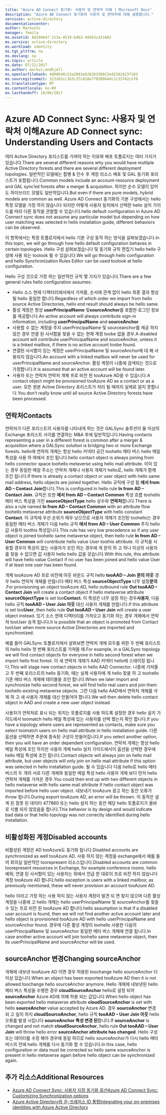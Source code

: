 ```yaml
---
title: "Azure AD Connect 동기화: 사용자 및 연락처 이해 | Microsoft Docs"
description: "Azure AD Connect 동기화의 사용자 및 연락처에 대해 설명합니다."
services: active-directory
documentationcenter: 
author: MarkusVi
manager: femila
ms.assetid: 8d204647-213a-4519-bd62-49563c421602
ms.service: active-directory
ms.workload: identity
ms.tgt_pltfrm: na
ms.devlang: na
ms.topic: article
ms.date: 07/12/2017
ms.author: markvi;andkjell
ms.openlocfilehash: 4d80648c53a2981eb2626338913ed2282423f183
ms.sourcegitcommit: 523283cc1b3c37c428e77850964dc1c33742c5f0
ms.translationtype: MT
ms.contentlocale: ko-KR
ms.lasthandoff: 10/06/2017
---
```

# <a name="azure-ad-connect-sync-understanding-users-and-contacts"></a><span data-ttu-id="9b8db-103">Azure AD Connect Sync: 사용자 및 연락처 이해</span><span class="sxs-lookup"><span data-stu-id="9b8db-103">Azure AD Connect sync: Understanding Users and Contacts</span></span>
<span data-ttu-id="9b8db-104">여러 Active Directory 포리스트를 가져야 하는 이유와 배포 토폴로지는 여러 가지가 있습니다.</span><span class="sxs-lookup"><span data-stu-id="9b8db-104">There are several different reasons why you would have multiple Active Directory forests and there are several different deployment topologies.</span></span> <span data-ttu-id="9b8db-105">일반적인 모델에는 합병 & 인수 후 계정 리소스 배포 및 GAL 동기화 포리스트가 포함됩니다.</span><span class="sxs-lookup"><span data-stu-id="9b8db-105">Common models include an account-resource deployment and GAL sync’ed forests after a merger & acquisition.</span></span> <span data-ttu-id="9b8db-106">하지만 순수 모델이 있어도 하이브리드 모델도 일반적입니다.</span><span class="sxs-lookup"><span data-stu-id="9b8db-106">But even if there are pure models, hybrid models are common as well.</span></span> <span data-ttu-id="9b8db-107">Azure AD Connect 동기화의 기본 구성에서는 hello 특정 모델을 가정 하지 않습니다 되지만 어떻게 사용자 일치에서 선택한 hello 설치 가이드를 따라 다른 동작을 관찰할 수 있습니다.</span><span class="sxs-lookup"><span data-stu-id="9b8db-107">hello default configuration in Azure AD Connect sync does not assume any particular model but depending on how user matching was selected in hello installation guide, different behaviors can be observed.</span></span>

<span data-ttu-id="9b8db-108">이 항목에서는 특정 토폴로지에서 hello 기본 구성 동작 하는 방식을 살펴보겠습니다.</span><span class="sxs-lookup"><span data-stu-id="9b8db-108">In this topic, we will go through how hello default configuration behaves in certain topologies.</span></span> <span data-ttu-id="9b8db-109">Hello 구성 살펴보겠습니다 및 동기화 규칙 편집기 hello hello 구성에 사용 되는 toolook 될 수 있습니다.</span><span class="sxs-lookup"><span data-stu-id="9b8db-109">We will go through hello configuration and hello Synchronization Rules Editor can be used toolook at hello configuration.</span></span>

<span data-ttu-id="9b8db-110">Hello 구성 것으로 가정 하는 일반적인 규칙 몇 가지가 있습니다.</span><span class="sxs-lookup"><span data-stu-id="9b8db-110">There are a few general rules hello configuration assumes:</span></span>

* <span data-ttu-id="9b8db-111">Hello 소스 현재 디렉터리에서에서 가져올, 순서에 관계 없이 hello 최종 결과 항상 될 hello 동일한 합니다.</span><span class="sxs-lookup"><span data-stu-id="9b8db-111">Regardless of which order we import from hello source Active Directories, hello end result should always be hello same.</span></span>
* <span data-ttu-id="9b8db-112">활성 계정은 항상 **userPrincipalName** 및**sourceAnchor**를 포함한 로그인 정보를 제공합니다.</span><span class="sxs-lookup"><span data-stu-id="9b8db-112">An active account will always contribute sign-in information, including **userPrincipalName** and **sourceAnchor**.</span></span>
* <span data-ttu-id="9b8db-113">사용할 수 없는 계정을 주지 userPrincipalName 및 sourceanchor를 제공 하지 않은 경우 연결 된 사서함을 찾을 수 없는 현재 계정 toobe 없을 경우.</span><span class="sxs-lookup"><span data-stu-id="9b8db-113">A disabled account will contribute userPrincipalName and sourceAnchor, unless it is a linked mailbox, if there is no active account toobe found.</span></span>
* <span data-ttu-id="9b8db-114">연결된 사서함이 있는 계정은 userPrincipalName 및 sourceAnchor에 대 해 사용되지 않습니다.</span><span class="sxs-lookup"><span data-stu-id="9b8db-114">An account with a linked mailbox will never be used for userPrincipalName and sourceAnchor.</span></span> <span data-ttu-id="9b8db-115">활성 계정이 나중에 검색되는 것으로 가정합니다.</span><span class="sxs-lookup"><span data-stu-id="9b8db-115">It is assumed that an active account will be found later.</span></span>
* <span data-ttu-id="9b8db-116">사용자 또는 연락처 연락처 개체 프로 비전 된 tooAzure AD을 수 있습니다.</span><span class="sxs-lookup"><span data-stu-id="9b8db-116">A contact object might be provisioned tooAzure AD as a contact or as a user.</span></span> <span data-ttu-id="9b8db-117">모든 원본 Active Directory 포리스트가 처리 될 때까지 실제로 알지 못합니다.</span><span class="sxs-lookup"><span data-stu-id="9b8db-117">You don’t really know until all source Active Directory forests have been processed.</span></span>

## <a name="contacts"></a><span data-ttu-id="9b8db-118">연락처</span><span class="sxs-lookup"><span data-stu-id="9b8db-118">Contacts</span></span>
<span data-ttu-id="9b8db-119">연락처가 다른 포리스트의 사용자를 나타내게 하는 것은 GALSync 솔루션이 둘 이상의 Exchange 포리스트 사이를 연결하는 M&A 후에 일반적입니다.</span><span class="sxs-lookup"><span data-stu-id="9b8db-119">Having contacts representing a user in a different forest is common after a merger & acquisition where a GALSync solution is bridging two or more Exchange forests.</span></span> <span data-ttu-id="9b8db-120">hello에 연락처 개체는 항상 hello 커넥터 공간 toohello 메타 버스 hello 메일 특성을 사용 하 여에서 조인 됩니다.</span><span class="sxs-lookup"><span data-stu-id="9b8db-120">hello contact object is always joining from hello connector space toohello metaverse using hello mail attribute.</span></span> <span data-ttu-id="9b8db-121">이미 있는 경우 동일한 메일 주소는 연락처 개체나 사용자 개체가 hello로, hello 개체가 함께 조인 됩니다.</span><span class="sxs-lookup"><span data-stu-id="9b8db-121">If there is already a contact object or user object with hello same mail address, hello objects are joined together.</span></span> <span data-ttu-id="9b8db-122">Hello 규칙에 구성 됨 **에서 from AD – Contact Join**합니다.</span><span class="sxs-lookup"><span data-stu-id="9b8db-122">This is configured in hello rule **In from AD – Contact Join**.</span></span> <span data-ttu-id="9b8db-123">규칙은 또한 **에서 from AD – Contact Common** 특성 흐름 toohello 메타 버스 특성을 가진 **sourceObjectType** hello 상수와 **연락처**합니다.</span><span class="sxs-lookup"><span data-stu-id="9b8db-123">There is also a rule named **In from AD – Contact Common** with an attribute flow toohello metaverse attribute **sourceObjectType** with hello constant **Contact**.</span></span> <span data-ttu-id="9b8db-124">이 규칙에 우선 순위가 매우 낮으므로 사용자 개체가 조인된 toohello는 경우 동일한 메타 버스 개체가 다음 hello 규칙 **에서 from AD – User Common** 주지 hello 값 사용자 toothis 특성입니다.</span><span class="sxs-lookup"><span data-stu-id="9b8db-124">This rule has very low precedence so if any user object is joined toohello same metaverse object, then hello rule **In from AD – User Common** will contribute hello value User toothis attribute.</span></span> <span data-ttu-id="9b8db-125">이 규칙을 사용할 경우이 특성이 없는 사용자가 조인 하는 경우에 게 문의 하 고 하나 이상의 사용자를 찾을 수 없으면 값 사용자 hello hello 값을 갖습니다.</span><span class="sxs-lookup"><span data-stu-id="9b8db-125">With this rule, this attribute will have hello value Contact if no user has been joined and hello value User if at least one user has been found.</span></span>

<span data-ttu-id="9b8db-126">개체 tooAzure AD 프로 비전에 아웃 바운드 규칙 hello **tooAAD – Join 문의 아웃** 경우 hello 연락처 개체를 만듭니다 메타 버스 특성 **sourceObjectType** 너무 설정**문의** .</span><span class="sxs-lookup"><span data-stu-id="9b8db-126">For provisioning an object tooAzure AD, hello outbound rule **Out tooAAD – Contact Join** will create a contact object if hello metaverse attribute **sourceObjectType** is set too**Contact**.</span></span> <span data-ttu-id="9b8db-127">이 특성은 너무 설정 하는 경우**사용자**, 다음 hello 규칙 **tooAAD – User Join 아웃** 대신 사용자 개체를 만듭니다.</span><span class="sxs-lookup"><span data-stu-id="9b8db-127">If this attribute is set too**User**, then hello rule **Out tooAAD – User Join** will create a user object instead.</span></span>
<span data-ttu-id="9b8db-128">있기 소스 현재 디렉터리를 가져오고 동기화 하는 경우 개체에서 연락처 tooUser 승격 됩니다.</span><span class="sxs-lookup"><span data-stu-id="9b8db-128">It is possible that an object is promoted from Contact tooUser when more source Active Directories are imported and synchronized.</span></span>

<span data-ttu-id="9b8db-129">예를 들어 GALSync 토폴로지에서 살펴보면 연락처 개체 모두를 위한 두 번째 포리스트의 hello hello 첫 번째 포리스트를 가져올 때.</span><span class="sxs-lookup"><span data-stu-id="9b8db-129">For example, in a GALSync topology we will find contact objects for everyone in hello second forest when we import hello first forest.</span></span> <span data-ttu-id="9b8db-130">이 새 연락처 개체가 AAD 커넥터 hello에 스테이징 됩니다.</span><span class="sxs-lookup"><span data-stu-id="9b8db-130">This will stage new contact objects in hello AAD Connector.</span></span> <span data-ttu-id="9b8db-131">나중에 가져올 고 두 번째 포리스트의 hello 동기화, 때는 실제 사용자에 게 hello 찾을 하 고 toohello 기존 메타 버스 개체에 테이블을 조인 합니다.</span><span class="sxs-lookup"><span data-stu-id="9b8db-131">When we later import and synchronize hello second forest, we will find hello real users and join them toohello existing metaverse objects.</span></span> <span data-ttu-id="9b8db-132">그런 다음 hello AAD에서 연락처 개체를 삭제 하 고 새 사용자 개체를 대신 만들어야 합니다.</span><span class="sxs-lookup"><span data-stu-id="9b8db-132">We will then delete hello contact object in AAD and create a new user object instead.</span></span>

<span data-ttu-id="9b8db-133">사용자가 연락처로 표시 되는 위치는 토폴로지를 사용 하도록 설정한 경우 hello 설치 가이드에서 toomatch hello 메일 특성에 있는 사용자를 선택 했는지 확인 합니다.</span><span class="sxs-lookup"><span data-stu-id="9b8db-133">If you have a topology where users are represented as contacts, make sure you select toomatch users on hello mail attribute in hello installation guide.</span></span> <span data-ttu-id="9b8db-134">다른 옵션을 선택하면 주문에 종속된 구성이 만들어집니다.</span><span class="sxs-lookup"><span data-stu-id="9b8db-134">If you select another option, then you will have an order dependent configuration.</span></span> <span data-ttu-id="9b8db-135">연락처 개체는 항상 hello 메일 특성에 조인 하지만 사용자 개체 hello 설치 가이드에서이 옵션을 선택한 경우에 hello 메일 특성에 조인 됩니다.</span><span class="sxs-lookup"><span data-stu-id="9b8db-135">Contact objects will always join on hello mail attribute, but user objects will only join on hello mail attribute if this option was selected in hello installation guide.</span></span> <span data-ttu-id="9b8db-136">될 수 있습니다 다음 hello로 hello 메타 버스의 두 개의 서로 다른 개체와 동일한 메일 특성 hello 사용자 개체 보다 먼저 hello 연락처 개체를 가져온 경우.</span><span class="sxs-lookup"><span data-stu-id="9b8db-136">You could then end up with two different objects in hello metaverse with hello same mail attribute if hello contact object was imported before hello user object.</span></span> <span data-ttu-id="9b8db-137">내보내기 tooAzure 광고 하는 동안 오류가 throw 됩니다.</span><span class="sxs-lookup"><span data-stu-id="9b8db-137">During export tooAzure AD, an error will be thrown.</span></span> <span data-ttu-id="9b8db-138">이 동작은 설계 된 잘못 된 데이터 477860 또는 hello 설치 하는 동안 해당 hello 토폴로지가 올바로 식별 되지 않았음을 합니다.</span><span class="sxs-lookup"><span data-stu-id="9b8db-138">This behavior is by design and would indicate bad data or that hello topology was not correctly identified during hello installation.</span></span>

## <a name="disabled-accounts"></a><span data-ttu-id="9b8db-139">비활성화된 계정</span><span class="sxs-lookup"><span data-stu-id="9b8db-139">Disabled accounts</span></span>
<span data-ttu-id="9b8db-140">비활성된 계정은 AD tooAzure도 동기화 됩니다.</span><span class="sxs-lookup"><span data-stu-id="9b8db-140">Disabled accounts are synchronized as well tooAzure AD.</span></span> <span data-ttu-id="9b8db-141">사용 하지 않는 계정을 exchange에서 예를 들어 회의실 일반적인 toorepresent 리소스입니다.</span><span class="sxs-lookup"><span data-stu-id="9b8db-141">Disabled accounts are common toorepresent resources in Exchange, for example conference rooms.</span></span> <span data-ttu-id="9b8db-142">hello 예외; 연결 된 사서함이 있는 사용자는 위에서 언급 한 대로이 프로 비전 하지 않습니다 계정 tooAzure AD 합니다.</span><span class="sxs-lookup"><span data-stu-id="9b8db-142">hello exception is users with a linked mailbox; as previously mentioned, these will never provision an account tooAzure AD.</span></span>

<span data-ttu-id="9b8db-143">hello 이라고 가정 하는 사용 하지 않는 사용자 계정이 발견 되 면 찾지 않으며 다른 활성 계정을 나중에 고 hello 개체는 hello userPrincipalName 및 sourceAnchor를 찾을 수 있는 프로 비전 된 tooAzure AD 합니다.</span><span class="sxs-lookup"><span data-stu-id="9b8db-143">hello assumption is that if a disabled user account is found, then we will not find another active account later and hello object is provisioned tooAzure AD with hello userPrincipalName and sourceAnchor found.</span></span> <span data-ttu-id="9b8db-144">경우에 다른 활성 계정이 toohello 사용한 다음의 userPrincipalName 및 sourceAnchor 동일한 메타 버스 개체에 연결 됩니다.</span><span class="sxs-lookup"><span data-stu-id="9b8db-144">In case another active account will join toohello same metaverse object, then its userPrincipalName and sourceAnchor will be used.</span></span>

## <a name="changing-sourceanchor"></a><span data-ttu-id="9b8db-145">sourceAnchor 변경</span><span class="sxs-lookup"><span data-stu-id="9b8db-145">Changing sourceAnchor</span></span>
<span data-ttu-id="9b8db-146">개체에 내보낸 tooAzure AD 이면 경우 허용된 toochange hello sourceAnchor 더 이상 있습니다.</span><span class="sxs-lookup"><span data-stu-id="9b8db-146">When an object has been exported tooAzure AD then it is not allowed toochange hello sourceAnchor anymore.</span></span> <span data-ttu-id="9b8db-147">Hello 개체에 내보낸된 hello 메타 버스 특성을 수행한 경우 **cloudSourceAnchor** hello로 설정 되어 **sourceAnchor** Azure AD에 의해 허용 되는 값입니다.</span><span class="sxs-lookup"><span data-stu-id="9b8db-147">When hello object has been exported hello metaverse attribute **cloudSourceAnchor** is set with hello **sourceAnchor** value accepted by Azure AD.</span></span> <span data-ttu-id="9b8db-148">경우 **sourceAnchor** 변경 되 고 일치 하지 **cloudSourceAnchor**, hello 규칙 **tooAAD – User Join 아웃** hello 오류를 발생 시킵니다 **sourceAnchor 특성 변경 된**합니다.</span><span class="sxs-lookup"><span data-stu-id="9b8db-148">If **sourceAnchor** is changed and not match **cloudSourceAnchor**, hello rule **Out tooAAD – User Join** will throw hello error **sourceAnchor attribute has changed**.</span></span> <span data-ttu-id="9b8db-149">Hello 구성 또는 데이터를 수정 해야 경우에 동일 하므로 hello sourceAnchor가 다시 hello 메타 버스의 전에 hello 개체를 다시 동기화 할 수 있습니다.</span><span class="sxs-lookup"><span data-stu-id="9b8db-149">In this case, hello configuration or data must be corrected so hello same sourceAnchor is present in hello metaverse again before hello object can be synchronized again.</span></span>

## <a name="additional-resources"></a><span data-ttu-id="9b8db-150">추가 리소스</span><span class="sxs-lookup"><span data-stu-id="9b8db-150">Additional Resources</span></span>
* [<span data-ttu-id="9b8db-151">Azure AD Connect Sync: 사용자 지정 동기화 옵션</span><span class="sxs-lookup"><span data-stu-id="9b8db-151">Azure AD Connect Sync: Customizing Synchronization options</span></span>](active-directory-aadconnectsync-whatis.md)
* [<span data-ttu-id="9b8db-152">Azure Active Directory와 온-프레미스 ID 통합</span><span class="sxs-lookup"><span data-stu-id="9b8db-152">Integrating your on-premises identities with Azure Active Directory</span></span>](active-directory-aadconnect.md)

